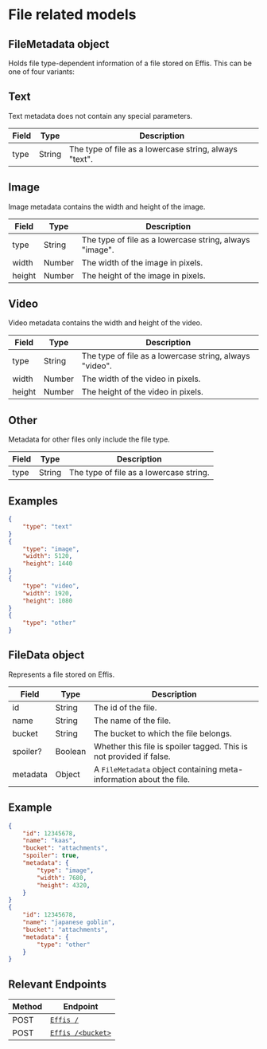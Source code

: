 # File related models

## FileMetadata object

Holds file type-dependent information of a file stored on Effis. This can be one
of four variants:

## Text

Text metadata does not contain any special parameters.

| Field  | Type   | Description                                            |
|--------|--------|--------------------------------------------------------|
| type   | String | The type of file as a lowercase string, always "text". |

## Image

Image metadata contains the width and height of the image.

| Field  | Type   | Description                                             |
|--------|--------|---------------------------------------------------------|
| type   | String | The type of file as a lowercase string, always "image". |
| width  | Number | The width of the image in pixels.                       |
| height | Number | The height of the image in pixels.                      |

## Video

Video metadata contains the width and height of the video.

| Field  | Type   | Description                                             |
|--------|--------|---------------------------------------------------------|
| type   | String | The type of file as a lowercase string, always "video". |
| width  | Number | The width of the video in pixels.                       |
| height | Number | The height of the video in pixels.                      |

## Other

Metadata for other files only include the file type.

| Field  | Type   | Description                             |
|--------|--------|-----------------------------------------|
| type   | String | The type of file as a lowercase string. |

## Examples

```json
{
    "type": "text"
}
{
    "type": "image",
    "width": 5120,
    "height": 1440
}
{
    "type": "video",
    "width": 1920,
    "height": 1080
}
{
    "type": "other"
}
```

## FileData object

Represents a file stored on Effis.

| Field    | Type    | Description                                                         |
|----------|---------|---------------------------------------------------------------------|
| id       | String  | The id of the file.                                                 |
| name     | String  | The name of the file.                                               |
| bucket   | String  | The bucket to which the file belongs.                               |
| spoiler? | Boolean | Whether this file is spoiler tagged. This is not provided if false. |
| metadata | Object  | A `FileMetadata` object containing meta-information about the file. |

## Example

```json
{
    "id": 12345678,
    "name": "kaas",
    "bucket": "attachments",
    "spoiler": true,
    "metadata": {
        "type": "image",
        "width": 7680,
        "height": 4320,
    }
}
{
    "id": 12345678,
    "name": "japanese goblin",
    "bucket": "attachments",
    "metadata": {
        "type": "other"
    }
}
```

## Relevant Endpoints

| Method | Endpoint
|--------|---------------------------------------------------------------|
| POST   | [`Effis /`](../effis/upload.md#upload-attachment)             |
| POST   | [`Effis /<bucket>`](../effis/upload.md#upload-file-to-bucket) |
